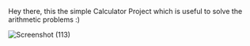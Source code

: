 Hey there, this the simple Calculator Project which is useful to solve the arithmetic problems :)

![Screenshot (113)](https://github.com/user-attachments/assets/40e2dbc1-84d0-4250-887c-5427ceb1fa2a)
